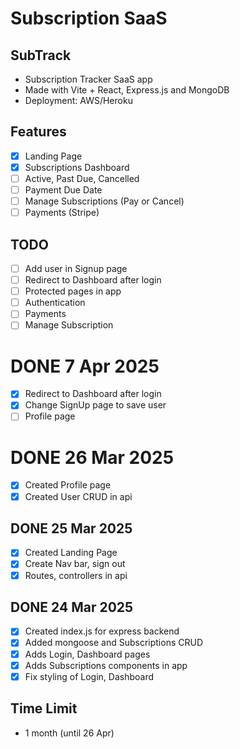 # Subscription SaaS
## SubTrack

- Subscription Tracker SaaS app
- Made with Vite + React, Express.js and MongoDB
- Deployment: AWS/Heroku

## Features
- [x] Landing Page
- [x] Subscriptions Dashboard
- [ ] Active, Past Due, Cancelled
- [ ] Payment Due Date
- [ ] Manage Subscriptions (Pay or Cancel)
- [ ] Payments (Stripe)

## TODO
- [ ] Add user in Signup page
- [ ] Redirect to Dashboard after login
- [ ] Protected pages in app
- [ ] Authentication
- [ ] Payments
- [ ] Manage Subscription

# DONE 7 Apr 2025
- [x] Redirect to Dashboard after login
- [x] Change SignUp page to save user
- [ ] Profile page

# DONE 26 Mar 2025
- [x] Created Profile page
- [x] Created User CRUD in api

## DONE 25 Mar 2025
- [x] Created Landing Page
- [x] Create Nav bar, sign out
- [x] Routes, controllers in api

## DONE 24 Mar 2025
- [x] Created index.js for express backend
- [x] Added mongoose and Subscriptions CRUD
- [x] Adds Login, Dashboard pages
- [x] Adds Subscriptions components in app
- [x] Fix styling of Login, Dashboard

## Time Limit
- 1 month (until 26 Apr)
